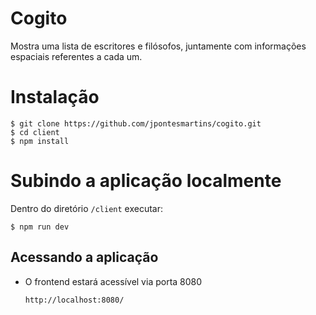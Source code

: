 Cogito
===

Mostra uma lista de escritores e filósofos, juntamente com informações espaciais referentes a cada um.

# Instalação

```
$ git clone https://github.com/jpontesmartins/cogito.git
$ cd client
$ npm install
```

# Subindo a aplicação localmente

Dentro do diretório ``` /client ``` executar:
```
$ npm run dev
```

## Acessando a aplicação
- O frontend estará acessível via porta 8080
    ```
    http://localhost:8080/
    ```







